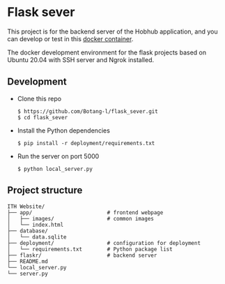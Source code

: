 # Flask sever

This project is for the backend server of the Hobhub application, and you can develop or test in this [docker container](https://github.com/Botang-Liao/pythonFlask-workspace).

The docker development environment for the flask projects based on Ubuntu 20.04 with SSH server and Ngrok installed.

## Development 
- Clone this repo
    ```shell
    $ https://github.com/Botang-l/flask_sever.git
    $ cd flask_sever
    ```
- Install the Python dependencies
    ```shell
    $ pip install -r deployment/requirements.txt
    ```
- Run the server on port 5000
    ```shell
    $ python local_server.py
    ```

## Project structure
```
ITH Website/
├── app/                        # frontend webpage
│   ├── images/                 # common images
│   └── index.html
├── database/
│   └── data.sqlite
├── deployment/                 # configuration for deployment
│   └── requirements.txt        # Python package list
├── flaskr/                     # backend server
├── README.md
└── local_server.py
└── server.py
```

